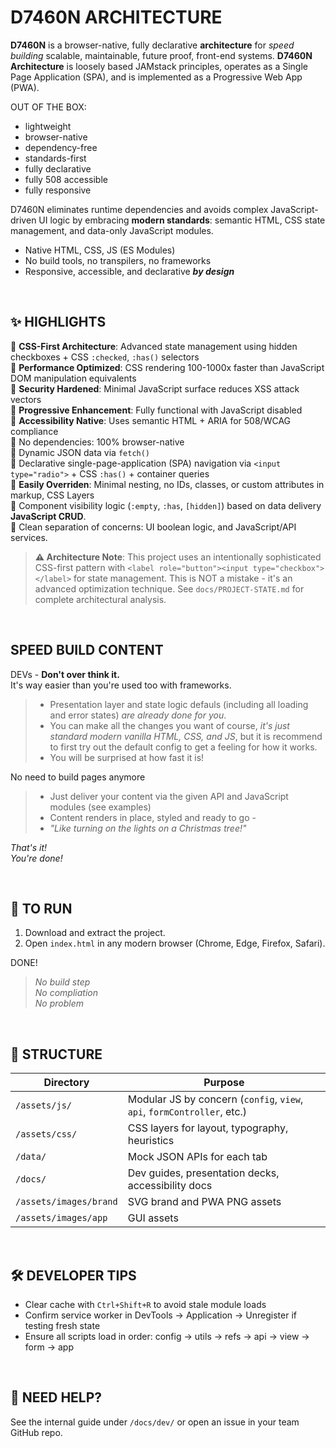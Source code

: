 # D7460N ARCHITECTURE 

**D7460N** is a browser-native, fully declarative **architecture** for _speed building_
scalable, maintainable, future proof, front-end systems. **D7460N Architecture** is loosely based JAMstack principles, operates as a Single Page Application (SPA), and is implemented as a Progressive Web App (PWA).

OUT OF THE BOX:

- lightweight
- browser-native
- dependency-free
- standards-first
- fully declarative
- fully 508 accessible
- fully responsive

D7460N eliminates runtime dependencies and avoids complex JavaScript-driven UI
logic by embracing **modern standards**: semantic HTML, CSS state management, and
data-only JavaScript modules.

- Native HTML, CSS, JS (ES Modules)
- No build tools, no transpilers, no frameworks
- Responsive, accessible, and declarative _**by design**_

<br>

## ✨ HIGHLIGHTS 

🔹 **CSS-First Architecture**: Advanced state management using hidden checkboxes + CSS `:checked`, `:has()` selectors<br> 
🔹 **Performance Optimized**: CSS rendering 100-1000x faster than JavaScript DOM manipulation equivalents<br>
🔹 **Security Hardened**: Minimal JavaScript surface reduces XSS attack vectors<br>
🔹 **Progressive Enhancement**: Fully functional with JavaScript disabled<br>
🔹 **Accessibility Native**: Uses semantic HTML + ARIA for 508/WCAG compliance<br>
🔹 No dependencies: 100% browser-native<br>
🔹 Dynamic JSON data via `fetch()`<br>
🔹 Declarative single-page-application (SPA) navigation via `<input type="radio">` + CSS `:has()` + container queries<br>
🔹 **Easily Overriden**: Minimal nesting, no IDs, classes, or custom attributes in markup, CSS Layers<br>
🔹 Component visibility logic (`:empty`, `:has`, `[hidden]`) based on data delivery **JavaScript CRUD**.<br>
🔹 Clean separation of concerns: UI boolean logic, and JavaScript/API services.

> **⚠️ Architecture Note**: This project uses an intentionally sophisticated
> CSS-first pattern with `<label role="button"><input type="checkbox"></label>`
> for state management. This is NOT a mistake - it's an advanced optimization
> technique. See `docs/PROJECT-STATE.md` for complete architectural analysis.

<br>

## SPEED BUILD CONTENT 

DEVs - **Don't over think it.**<br>
It's way easier than you're used too with frameworks.<br>
> - Presentation layer and state logic defauls (including all loading and error states) _are already done for you_.
> - You can make all the changes you want of course, _it's just standard modern vanilla HTML, CSS, and JS_, but it is recommend to first try out the default config to get a feeling for how it works. 
> - You will be surprised at how fast it is!

No need to build pages anymore<br>
> - Just deliver your content via the given API and JavaScript modules (see examples)
> - Content renders in place, styled and ready to go - 
> - _"Like turning on the lights on a Christmas tree!"_

_That's it!_<br>
_You're done!_

<br>

## 🚀 TO RUN

1. Download and extract the project.
2. Open `index.html` in any modern browser (Chrome, Edge, Firefox, Safari).

DONE!

> _No build step<br> No compliation<br> No problem_

<br>

## 📂 STRUCTURE 

| Directory              | Purpose                                                                 |
| ---------------------- | ----------------------------------------------------------------------- |
| `/assets/js/`          | Modular JS by concern (`config`, `view`, `api`, `formController`, etc.) |
| `/assets/css/`         | CSS layers for layout, typography, heuristics                           |
| `/data/`               | Mock JSON APIs for each tab                                             |
| `/docs/`               | Dev guides, presentation decks, accessibility docs                      |
| `/assets/images/brand` | SVG brand and PWA PNG assets                                            |
| `/assets/images/app`   | GUI assets                                                              |

<br>

## 🛠️ DEVELOPER TIPS 

- Clear cache with `Ctrl+Shift+R` to avoid stale module loads
- Confirm service worker in DevTools → Application → Unregister if testing fresh
  state
- Ensure all scripts load in order: config → utils → refs → api → view → form →
  app

<br>

## 🙋 NEED HELP?

See the internal guide under `/docs/dev/` or open an issue in your team GitHub
repo.
